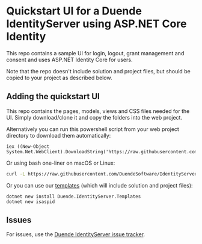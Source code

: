 # Quickstart UI for a Duende IdentityServer using ASP.NET Core Identity

This repo contains a sample UI for login, logout, grant management and consent and uses ASP.NET Identity Core for users.

Note that the repo doesn't include solution and project files, but should be copied to your project as described below.

## Adding the quickstart UI
This repo contains the pages, models, views and CSS files needed for the UI. Simply download/clone it and copy the folders into the web project.

Alternatively you can run this powershell script from your web project directory to download them automatically:

```
iex ((New-Object System.Net.WebClient).DownloadString('https://raw.githubusercontent.com/DuendeSoftware/IdentityServer.Quickstart.UI.AspNetIdentity/main/getmain.ps1'))
```

Or using bash one-liner on macOS or Linux:

```bash
curl -L https://raw.githubusercontent.com/DuendeSoftware/IdentityServer.Quickstart.UI.AspNetIdentity/main/getmain.ps1 | bash
```

Or you can use our [templates](https://github.com/DuendeSoftware/IdentityServer.Templates) (which will include solution and project files):

```
dotnet new install Duende.IdentityServer.Templates
dotnet new isaspid
```

## Issues
For issues, use the [Duende IdentityServer issue tracker](https://github.com/DuendeSoftware/IdentityServer/issues).
